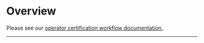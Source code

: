 # Overview

Please see our [operator certification workflow documentation.](https://access.redhat.com/documentation/en-us/red\_hat\_openshift\_certification/4.9/html/red\_hat\_openshift\_software\_certification\_workflow\_guide/con\_operator-certification\_openshift-sw-cert-workflow-complete-pre-certification-checklist-for-containers)

****
